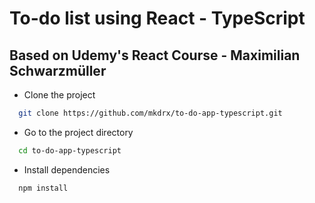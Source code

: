 # To-do list using React - TypeScript

## Based on Udemy's React Course - Maximilian Schwarzmüller

- Clone the project

```bash
  git clone https://github.com/mkdrx/to-do-app-typescript.git
```

- Go to the project directory

```bash
  cd to-do-app-typescript
```

- Install dependencies

```bash
  npm install
```
